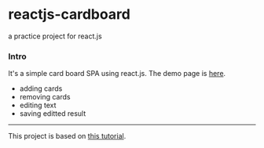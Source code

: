 # reactjs-cardboard
a practice project for react.js

### Intro

It's a simple card board SPA using react.js. 
The demo page is [here](https://lynda0214.github.io/reactjs-cardboard/). 

* adding cards
* removing cards
* editing text
* saving editted result

---

This project is based on [this tutorial](https://www.youtube.com/watch?v=-AbaV3nrw6E&list=PL6gx4Cwl9DGBuKtLgPR_zWYnrwv-JllpA). 